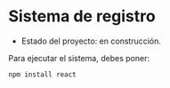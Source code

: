 <h1>Sistema de registro</h1>

- Estado del proyecto:  en construcción.

Para ejecutar el sistema, debes poner: 

```npm install react```
